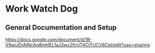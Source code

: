 # Work Watch Dog


## General Documentation and Setup

https://docs.google.com/document/d/1B-V9wiJDrAINcAq8mhlEL1aJ3wz2fcUT4CtTUCV6CeI/edit?usp=sharing
